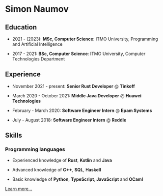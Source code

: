 # Simon Naumov

## Education

- 2021 - (2023): **MSc, Computer Science**: ITMO University, Programming and Artificial Intelligence

- 2017 - 2021: **BSc, Computer Science**: ITMO University, Computer Technologies Department

## Experience

- November 2021 - present: **Senior Rust Developer** @ **Tinkoff**

- March 2020 - October 2021: **Middle Java Developer** @ **Huawei Technologies**

- February - March 2020: **Software Engineer Intern** @ **Epam Systems**

- July - August 2018: **Software Engineer Intern** @ **Reddle**

## Skills

### Programming languages

- Experienced knowledge of **Rust**, **Kotlin** and **Java**

- Advanced knowledge of **C++**, **SQL**, **Haskell**

- Basic knowledge of **Python**, **TypeScript**, **JavaScript** and **OCaml**

[Learn more...](https://github.com/nothingelsematters/nothingelsematters/blob/master/cv.pdf)
